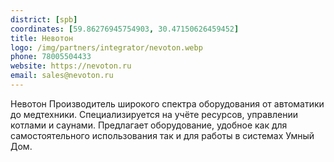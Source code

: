 ```yaml
---
district: [spb]
coordinates: [59.86276945754903, 30.47150626459452]
title: Невотон
logo: /img/partners/integrator/nevoton.webp
phone: 78005504433
website: https://nevoton.ru
email: sales@nevoton.ru
---
```


Невотон Производитель широкого спектра оборудования от автоматики до медтехники. Специализируется на учёте ресурсов, управлении котлами и саунами. Предлагает оборудование, удобное как для самостоятельного использования так и для работы в системах Умный Дом.
